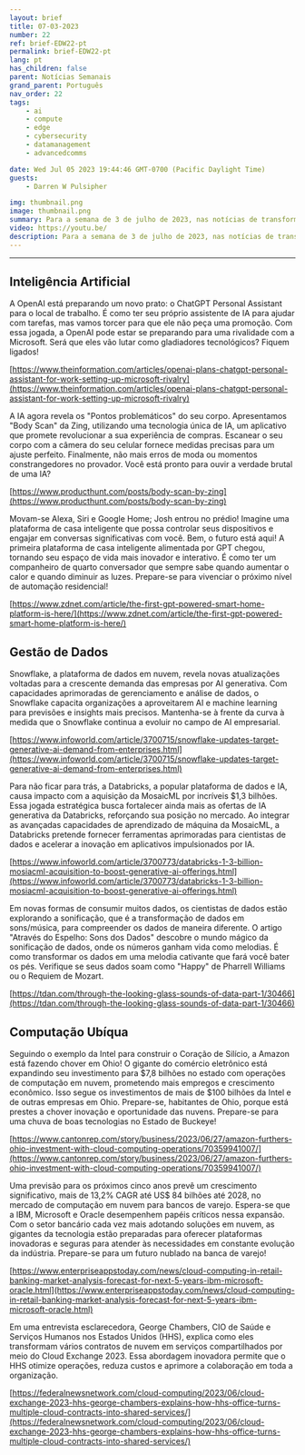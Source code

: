 ```yaml
---
layout: brief
title: 07-03-2023
number: 22
ref: brief-EDW22-pt
permalink: brief-EDW22-pt
lang: pt
has_children: false
parent: Notícias Semanais
grand_parent: Português
nav_order: 22
tags:
    - ai
    - compute
    - edge
    - cybersecurity
    - datamanagement
    - advancedcomms

date: Wed Jul 05 2023 19:44:46 GMT-0700 (Pacific Daylight Time)
guests:
    - Darren W Pulsipher

img: thumbnail.png
image: thumbnail.png
summary: Para a semana de 3 de julho de 2023, nas notícias de transformação digital. A IA está encontrando um substituto para Alexa e Siri? Podemos ouvir nossos dados? E onde os provedores de serviços em nuvem estão fazendo chover dinheiro?
video: https://youtu.be/
description: Para a semana de 3 de julho de 2023, nas notícias de transformação digital. A IA está encontrando um substituto para Alexa e Siri? Podemos ouvir nossos dados? E onde os provedores de serviços em nuvem estão fazendo chover dinheiro?
---
```






---

## Inteligência Artificial

A OpenAI está preparando um novo prato: o ChatGPT Personal Assistant para o local de trabalho. É como ter seu próprio assistente de IA para ajudar com tarefas, mas vamos torcer para que ele não peça uma promoção. Com essa jogada, a OpenAI pode estar se preparando para uma rivalidade com a Microsoft. Será que eles vão lutar como gladiadores tecnológicos? Fiquem ligados!

[https://www.theinformation.com/articles/openai-plans-chatgpt-personal-assistant-for-work-setting-up-microsoft-rivalry](https://www.theinformation.com/articles/openai-plans-chatgpt-personal-assistant-for-work-setting-up-microsoft-rivalry)

A IA agora revela os "Pontos problemáticos" do seu corpo. Apresentamos "Body Scan" da Zing, utilizando uma tecnologia única de IA, um aplicativo que promete revolucionar a sua experiência de compras. Escanear o seu corpo com a câmera do seu celular fornece medidas precisas para um ajuste perfeito. Finalmente, não mais erros de moda ou momentos constrangedores no provador. Você está pronto para ouvir a verdade brutal de uma IA?

[https://www.producthunt.com/posts/body-scan-by-zing](https://www.producthunt.com/posts/body-scan-by-zing)

Movam-se Alexa, Siri e Google Home; Josh entrou no prédio! Imagine uma plataforma de casa inteligente que possa controlar seus dispositivos e engajar em conversas significativas com você. Bem, o futuro está aqui! A primeira plataforma de casa inteligente alimentada por GPT chegou, tornando seu espaço de vida mais inovador e interativo. É como ter um companheiro de quarto conversador que sempre sabe quando aumentar o calor e quando diminuir as luzes. Prepare-se para vivenciar o próximo nível de automação residencial!

[https://www.zdnet.com/article/the-first-gpt-powered-smart-home-platform-is-here/](https://www.zdnet.com/article/the-first-gpt-powered-smart-home-platform-is-here/)

## Gestão de Dados

Snowflake, a plataforma de dados em nuvem, revela novas atualizações voltadas para a crescente demanda das empresas por AI generativa. Com capacidades aprimoradas de gerenciamento e análise de dados, o Snowflake capacita organizações a aproveitarem AI e machine learning para previsões e insights mais precisos. Mantenha-se à frente da curva à medida que o Snowflake continua a evoluir no campo de AI empresarial.

[https://www.infoworld.com/article/3700715/snowflake-updates-target-generative-ai-demand-from-enterprises.html](https://www.infoworld.com/article/3700715/snowflake-updates-target-generative-ai-demand-from-enterprises.html)

Para não ficar para trás, a Databricks, a popular plataforma de dados e IA, causa impacto com a aquisição da MosaicML por incríveis $1,3 bilhões. Essa jogada estratégica busca fortalecer ainda mais as ofertas de IA generativa da Databricks, reforçando sua posição no mercado. Ao integrar as avançadas capacidades de aprendizado de máquina da MosaicML, a Databricks pretende fornecer ferramentas aprimoradas para cientistas de dados e acelerar a inovação em aplicativos impulsionados por IA.

[https://www.infoworld.com/article/3700773/databricks-1-3-billion-mosiacml-acquisition-to-boost-generative-ai-offerings.html](https://www.infoworld.com/article/3700773/databricks-1-3-billion-mosiacml-acquisition-to-boost-generative-ai-offerings.html)

Em novas formas de consumir muitos dados, os cientistas de dados estão explorando a sonificação, que é a transformação de dados em sons/música, para compreender os dados de maneira diferente. O artigo "Através do Espelho: Sons dos Dados" descobre o mundo mágico da sonificação de dados, onde os números ganham vida como melodias. É como transformar os dados em uma melodia cativante que fará você bater os pés. Verifique se seus dados soam como "Happy" de Pharrell Williams ou o Requiem de Mozart.

[https://tdan.com/through-the-looking-glass-sounds-of-data-part-1/30466](https://tdan.com/through-the-looking-glass-sounds-of-data-part-1/30466)

## Computação Ubíqua

Seguindo o exemplo da Intel para construir o Coração de Silício, a Amazon está fazendo chover em Ohio! O gigante do comércio eletrônico está expandindo seu investimento para $7,8 bilhões no estado com operações de computação em nuvem, prometendo mais empregos e crescimento econômico. Isso segue os investimentos de mais de $100 bilhões da Intel e de outras empresas em Ohio. Prepare-se, habitantes de Ohio, porque está prestes a chover inovação e oportunidade das nuvens. Prepare-se para uma chuva de boas tecnologias no Estado de Buckeye!

[https://www.cantonrep.com/story/business/2023/06/27/amazon-furthers-ohio-investment-with-cloud-computing-operations/70359941007/](https://www.cantonrep.com/story/business/2023/06/27/amazon-furthers-ohio-investment-with-cloud-computing-operations/70359941007/)

Uma previsão para os próximos cinco anos prevê um crescimento significativo, mais de 13,2% CAGR até US$ 84 bilhões até 2028, no mercado de computação em nuvem para bancos de varejo. Espera-se que a IBM, Microsoft e Oracle desempenhem papéis críticos nessa expansão. Com o setor bancário cada vez mais adotando soluções em nuvem, as gigantes da tecnologia estão preparadas para oferecer plataformas inovadoras e seguras para atender às necessidades em constante evolução da indústria. Prepare-se para um futuro nublado na banca de varejo!

[https://www.enterpriseappstoday.com/news/cloud-computing-in-retail-banking-market-analysis-forecast-for-next-5-years-ibm-microsoft-oracle.html](https://www.enterpriseappstoday.com/news/cloud-computing-in-retail-banking-market-analysis-forecast-for-next-5-years-ibm-microsoft-oracle.html)

Em uma entrevista esclarecedora, George Chambers, CIO de Saúde e Serviços Humanos nos Estados Unidos (HHS), explica como eles transformam vários contratos de nuvem em serviços compartilhados por meio do Cloud Exchange 2023. Essa abordagem inovadora permite que o HHS otimize operações, reduza custos e aprimore a colaboração em toda a organização.

[https://federalnewsnetwork.com/cloud-computing/2023/06/cloud-exchange-2023-hhs-george-chambers-explains-how-hhs-office-turns-multiple-cloud-contracts-into-shared-services/](https://federalnewsnetwork.com/cloud-computing/2023/06/cloud-exchange-2023-hhs-george-chambers-explains-how-hhs-office-turns-multiple-cloud-contracts-into-shared-services/)


